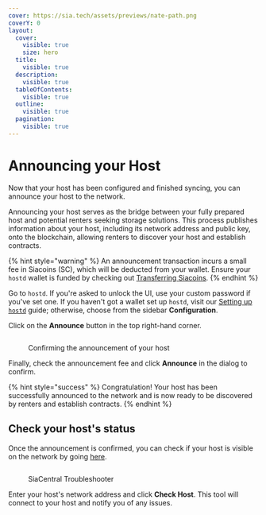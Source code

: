```yaml
---
cover: https://sia.tech/assets/previews/nate-path.png
coverY: 0
layout:
  cover:
    visible: true
    size: hero
  title:
    visible: true
  description:
    visible: true
  tableOfContents:
    visible: true
  outline:
    visible: true
  pagination:
    visible: true
---
```


# Announcing your Host

Now that your host has been configured and finished syncing, you can announce your host to the network.&#x20;

Announcing your host serves as the bridge between your fully prepared host and potential renters seeking storage solutions. This process publishes information about your host, including its network address and public key, onto the blockchain, allowing renters to discover your host and establish contracts.

{% hint style="warning" %}
An announcement transaction incurs a small fee in Siacoins (SC), which will be deducted from your wallet. Ensure your `hostd` wallet is funded by checking out [Transferring Siacoins](transferring-siacoins.md).
{% endhint %}

Go to `hostd`. If you're asked to unlock the UI, use your custom password if you've set one. If you haven't got a wallet set up `hostd`, visit our [Setting up `hostd`](setting-up-hostd/) guide; otherwise, choose from the sidebar **Configuration**.

Click on the **Announce** button in the top right-hand corner.

<figure><img src="../.gitbook/assets/announce.png" alt=""><figcaption><p>Confirming the announcement of your host</p></figcaption></figure>

Finally, check the announcement fee and click **Announce** in the dialog to confirm.

{% hint style="success" %}
Congratulation! Your host has been successfully announced to the network and is now ready to be discovered by renters and establish contracts.
{% endhint %}

## Check your host's status

Once the announcement is confirmed, you can check if your host is visible on the network by going [here](https://troubleshoot.siacentral.com).&#x20;

<figure><img src="../.gitbook/assets/siacentral.png" alt=""><figcaption><p>SiaCentral Troubleshooter</p></figcaption></figure>

Enter your host's network address and click **Check Host**. This tool will connect to your host and notify you of any issues.
